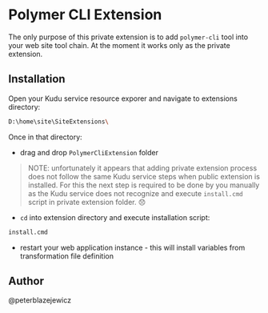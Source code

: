 # Polymer CLI Extension

The only purpose of this private extension is to add `polymer-cli` tool into your web site tool chain.
At the moment it works only as the private extension.

## Installation

Open your Kudu service resource exporer and navigate to extensions directory:

```bash
D:\home\site\SiteExtensions\
```

Once in that directory:

- drag and drop `PolymerCliExtension` folder

> NOTE: unfortunately it appears that adding private extension process does not follow the same Kudu service steps when public extension is installed. For this the next step is required to be done by you manually as the Kudu service does not recognize and execute `install.cmd` script in private extension folder. :disappointed:

- `cd` into extension directory and execute installation script:

```bash
install.cmd
```

- restart your web application instance - this will install variables from transformation file definition

## Author

@peterblazejewicz
